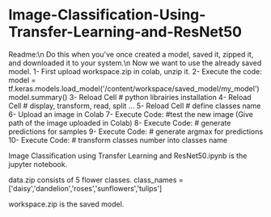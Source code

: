 # Image-Classification-Using-Transfer-Learning-and-ResNet50
Readme:\n
Do this when you've once created a model, saved it, zipped it, and downloaded it to your system.\n
Now we want to use the already saved model.
1- First upload workspace.zip in colab, unzip it.
2- Execute the code: model = tf.keras.models.load_model('/content/workspace/saved_model/my_model') model.summary()
3- Reload Cell # python librairies installation
4- Reload Cell # display, transform, read, split ...
5- Reload Cell # define classes name
6- Upload an image in Colab
7- Execute Code: #test the new image (Give path of the image uploaded in Colab)
8- Execute Code: # generate predictions for samples
9- Execute Code: # generate argmax for predictions
10- Execute Code: # transform classes number into classes name

Image Classification using Transfer Learning and ResNet50.ipynb is the jupyter notebook.

data.zip consists of 5 flower classes.
class_names = ['daisy','dandelion','roses','sunflowers','tulips']

workspace.zip is the saved model.
